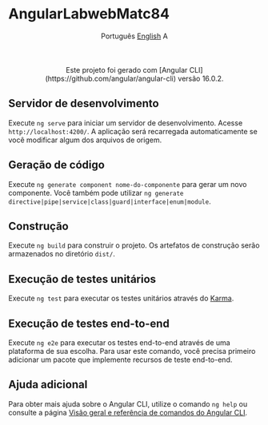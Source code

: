 # AngularLabwebMatc84

<p align="center">
    <span>Português</span>
    <a href="readme-lang/english#AngularLabwebMatc84">English</a> 
A

</br>
</br>
</br>
</br>
Este projeto foi gerado com [Angular CLI](https://github.com/angular/angular-cli) versão 16.0.2.

## Servidor de desenvolvimento
Execute `ng serve` para iniciar um servidor de desenvolvimento. Acesse `http://localhost:4200/`. A aplicação será recarregada automaticamente se você modificar algum dos arquivos de origem.

## Geração de código

Execute `ng generate component nome-do-componente` para gerar um novo componente. Você também pode utilizar `ng generate directive|pipe|service|class|guard|interface|enum|module`.

## Construção

Execute `ng build` para construir o projeto. Os artefatos de construção serão armazenados no diretório `dist/`.

## Execução de testes unitários

Execute `ng test` para executar os testes unitários através do [Karma](https://karma-runner.github.io).

## Execução de testes end-to-end

Execute `ng e2e` para executar os testes end-to-end através de uma plataforma de sua escolha. Para usar este comando, você precisa primeiro adicionar um pacote que implemente recursos de teste end-to-end.

## Ajuda adicional

Para obter mais ajuda sobre o Angular CLI, utilize o comando `ng help` ou consulte a página [Visão geral e referência de comandos do Angular CLI](https://angular.io/cli).


